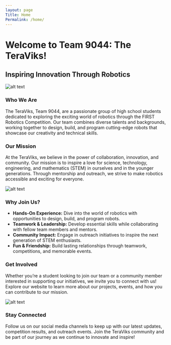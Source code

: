 ```yaml
---
layout: page
Title: Home
Permalink: /home/
---
```


# Welcome to Team 9044: The TeraViks!

## Inspiring Innovation Through Robotics

![alt text](https://ralfvanveen.com/wp-content/uploads/2021/06/Placeholder-_-Glossary.svg "a placeholder")

### Who We Are
The TeraViks, Team 9044, are a passionate group of high school students dedicated to exploring the exciting world of robotics through the FIRST Robotics Competition. Our team combines diverse talents and backgrounds, working together to design, build, and program cutting-edge robots that showcase our creativity and technical skills.

### Our Mission
At the TeraViks, we believe in the power of collaboration, innovation, and community. Our mission is to inspire a love for science, technology, engineering, and mathematics (STEM) in ourselves and in the younger generations. Through mentorship and outreach, we strive to make robotics accessible and exciting for everyone.

![alt text](https://ralfvanveen.com/wp-content/uploads/2021/06/Placeholder-_-Glossary.svg "a placeholder")

### Why Join Us?
- **Hands-On Experience:** Dive into the world of robotics with opportunities to design, build, and program robots.
- **Teamwork & Leadership:** Develop essential skills while collaborating with fellow team members and mentors.
- **Community Impact:** Engage in outreach initiatives to inspire the next generation of STEM enthusiasts.
- **Fun & Friendship:** Build lasting relationships through teamwork, competitions, and memorable events.

### Get Involved
Whether you’re a student looking to join our team or a community member interested in supporting our initiatives, we invite you to connect with us! Explore our website to learn more about our projects, events, and how you can contribute to our mission.

![alt text](https://ralfvanveen.com/wp-content/uploads/2021/06/Placeholder-_-Glossary.svg "a placeholder")

### Stay Connected
Follow us on our social media channels to keep up with our latest updates, competition results, and outreach events. Join the TeraViks community and be part of our journey as we continue to innovate and inspire!

